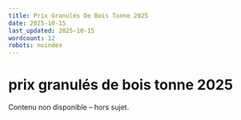 ```yaml
---
title: Prix Granulés De Bois Tonne 2025
date: 2025-10-15
last_updated: 2025-10-15
wordcount: 12
robots: noindex
---
```


# prix granulés de bois tonne 2025

Contenu non disponible – hors sujet.